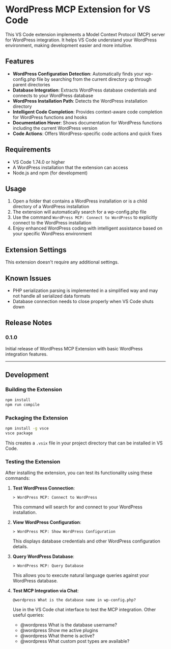 # WordPress MCP Extension for VS Code

This VS Code extension implements a Model Context Protocol (MCP) server for WordPress integration. It helps VS Code understand your WordPress environment, making development easier and more intuitive.

## Features

- **WordPress Configuration Detection**: Automatically finds your wp-config.php file by searching from the current directory up through parent directories
- **Database Integration**: Extracts WordPress database credentials and connects to your WordPress database
- **WordPress Installation Path**: Detects the WordPress installation directory
- **Intelligent Code Completion**: Provides context-aware code completion for WordPress functions and hooks
- **Documentation Hover**: Shows documentation for WordPress functions including the current WordPress version
- **Code Actions**: Offers WordPress-specific code actions and quick fixes

## Requirements

- VS Code 1.74.0 or higher
- A WordPress installation that the extension can access
- Node.js and npm (for development)

## Usage

1. Open a folder that contains a WordPress installation or is a child directory of a WordPress installation
2. The extension will automatically search for a wp-config.php file
3. Use the command `WordPress MCP: Connect to WordPress` to explicitly connect to the WordPress installation
4. Enjoy enhanced WordPress coding with intelligent assistance based on your specific WordPress environment

## Extension Settings

This extension doesn't require any additional settings.

## Known Issues

- PHP serialization parsing is implemented in a simplified way and may not handle all serialized data formats
- Database connection needs to close properly when VS Code shuts down

## Release Notes

### 0.1.0

Initial release of WordPress MCP Extension with basic WordPress integration features.

---

## Development

### Building the Extension

```bash
npm install
npm run compile
```

### Packaging the Extension

```bash
npm install -g vsce
vsce package
```

This creates a `.vsix` file in your project directory that can be installed in VS Code.

### Testing the Extension

After installing the extension, you can test its functionality using these commands:

1. **Test WordPress Connection**:

   ```
   > WordPress MCP: Connect to WordPress
   ```

   This command will search for and connect to your WordPress installation.

2. **View WordPress Configuration**:

   ```
   > WordPress MCP: Show WordPress Configuration
   ```

   This displays database credentials and other WordPress configuration details.

3. **Query WordPress Database**:

   ```
   > WordPress MCP: Query Database
   ```

   This allows you to execute natural language queries against your WordPress database.

4. **Test MCP Integration via Chat**:

   ```
   @wordpress What is the database name in wp-config.php?
   ```

   Use in the VS Code chat interface to test the MCP integration. Other useful queries:

   - @wordpress What is the database username?
   - @wordpress Show me active plugins
   - @wordpress What theme is active?
   - @wordpress What custom post types are available?